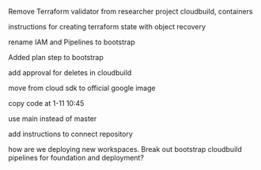 Remove Terraform validator from researcher project cloudbuild, containers

instructions for creating terraform state with object recovery

rename IAM and Pipelines to bootstrap

Added plan step to bootstrap

add approval for deletes in cloudbuild

move from cloud sdk to official google image

copy code at 1-11 10:45

use main instead of master

add instructions to connect repository

how are we deploying new workspaces.  Break out bootstrap cloudbuild pipelines for foundation and deployment?

